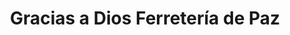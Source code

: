 ---
title: "Gracias a Dios Ferretería de Paz"
url: /usulutan/gracias-a-dios-ferreteria-de-paz/
shop: hardware
---